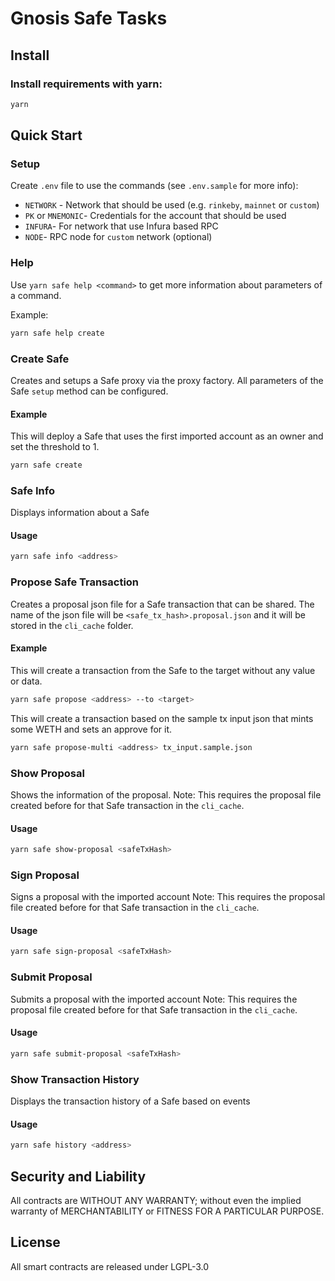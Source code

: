 Gnosis Safe Tasks
=================

Install
-------
### Install requirements with yarn:

```bash
yarn
```

Quick Start
-----------
### Setup

Create `.env` file to use the commands (see `.env.sample` for more info):

- `NETWORK` - Network that should be used (e.g. `rinkeby`, `mainnet` or `custom`)
- `PK` or `MNEMONIC`- Credentials for the account that should be used
- `INFURA`- For network that use Infura based RPC
- `NODE`- RPC node for `custom` network (optional)

### Help

Use `yarn safe help <command>` to get more information about parameters of a command.

Example:
```bash
yarn safe help create
```

### Create Safe
Creates and setups a Safe proxy via the proxy factory. All parameters of the Safe `setup` method can be configured.

#### Example
This will deploy a Safe that uses the first imported account as an owner and set the threshold to 1.
```bash
yarn safe create
```

### Safe Info
Displays information about a Safe

#### Usage
```bash
yarn safe info <address>
```

### Propose Safe Transaction
Creates a proposal json file for a Safe transaction that can be shared. The name of the json file will be `<safe_tx_hash>.proposal.json` and it will be stored in the `cli_cache` folder.

#### Example
This will create a transaction from the Safe to the target without any value or data.
```bash
yarn safe propose <address> --to <target>
```

This will create a transaction based on the sample tx input json that mints some WETH and sets an approve for it.
```bash
yarn safe propose-multi <address> tx_input.sample.json
```

### Show Proposal
Shows the information of the proposal. 
Note: This requires the proposal file created before for that Safe transaction in the `cli_cache`.

#### Usage
```bash
yarn safe show-proposal <safeTxHash>
```

### Sign Proposal
Signs a proposal with the imported account
Note: This requires the proposal file created before for that Safe transaction in the `cli_cache`.

#### Usage
```bash
yarn safe sign-proposal <safeTxHash>
```

### Submit Proposal
Submits a proposal with the imported account
Note: This requires the proposal file created before for that Safe transaction in the `cli_cache`.

#### Usage
```bash
yarn safe submit-proposal <safeTxHash>
```

### Show Transaction History
Displays the transaction history of a Safe based on events

#### Usage
```bash
yarn safe history <address>
```

Security and Liability
----------------------
All contracts are WITHOUT ANY WARRANTY; without even the implied warranty of MERCHANTABILITY or FITNESS FOR A PARTICULAR PURPOSE.

License
-------
All smart contracts are released under LGPL-3.0
